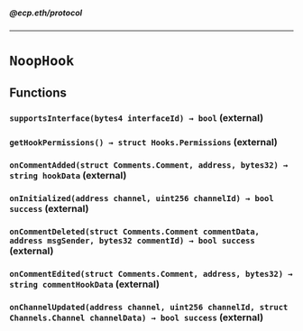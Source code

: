 ##### @ecp.eth/protocol

----

# `NoopHook`











## Functions

### `supportsInterface(bytes4 interfaceId) → bool` (external)





### `getHookPermissions() → struct Hooks.Permissions` (external)





### `onCommentAdded(struct Comments.Comment, address, bytes32) → string hookData` (external)





### `onInitialized(address channel, uint256 channelId) → bool success` (external)





### `onCommentDeleted(struct Comments.Comment commentData, address msgSender, bytes32 commentId) → bool success` (external)





### `onCommentEdited(struct Comments.Comment, address, bytes32) → string commentHookData` (external)





### `onChannelUpdated(address channel, uint256 channelId, struct Channels.Channel channelData) → bool success` (external)







